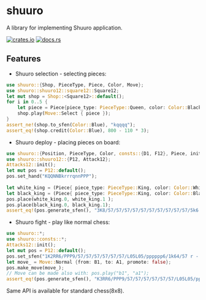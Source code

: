 # shuuro

A library for implementing Shuuro application.

[![crates.io](https://img.shields.io/crates/v/shuuro.svg)](https://crates.io/crates/shuuro)
[![docs.rs](https://docs.rs/shuuro/badge.svg)](https://docs.rs/shuuro/latest/shuuro/)

## Features

- Shuuro selection - selecting pieces:

```rust
use shuuro::{Shop, PieceType, Piece, Color, Move};
use shuuro::shuuro12::square12::Square12;
let mut shop = Shop::<Square12>::default();
for i in 0..5 {
    let piece = Piece{piece_type: PieceType::Queen, color: Color::Black};
    shop.play(Move::Select { piece });
}
assert_ne!(shop.to_sfen(Color::Blue), "kqqqq");
assert_eq!(shop.credit(Color::Blue), 800 - 110 * 3);
```

- Shuuro deploy - placing pieces on board:

```rust
use shuuro::{Position, PieceType, Color, consts::{D1, F12}, Piece, init};
use shuuro::shuuro12::{P12, Attack12};
Attacks12::init();
let mut pos = P12::default();
pos.set_hand("KQQNNBkrrrqnnPPP");
 
let white_king = (Piece{ piece_type: PieceType::King, color: Color::White }, D1);
let black_king = (Piece{ piece_type: PieceType::King, color: Color::Black }, F12);
pos.place(white_king.0, white_king.1 );
pos.place(black_king.0, black_king.1);
assert_eq!(pos.generate_sfen(), "3K8/57/57/57/57/57/57/57/57/57/57/5k6 r q3r2n2QB2N3P 1");
```

- Shuuro fight - play like normal chess:
```rust
use shuuro::*;
use shuuro::consts::*;
Attacks12::init();
let mut pos = P12::default();
pos.set_sfen("1K2RR6/PPP9/57/57/57/57/57/57/L05L05/pppppp6/1k64/57 r - 1");
let move_ = Move::Normal {from: B1, to: A1, promote: false};
pos.make_move(move_);
// Move can be made also with: pos.play("b1", "a1");
assert_eq!(pos.generate_sfen(), "K3RR6/PPP9/57/57/57/57/57/57/L05L05/pppppp6/1k55/57 b - 2");
```

Same API is available for standard chess(8x8).
